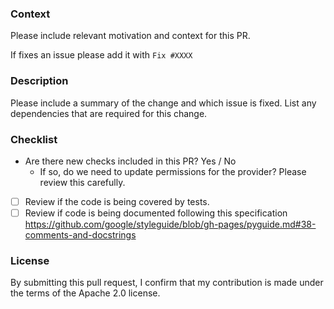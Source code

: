 ### Context

Please include relevant motivation and context for this PR.

If fixes an issue please add it with `Fix #XXXX`

### Description

Please include a summary of the change and which issue is fixed. List any dependencies that are required for this change.

### Checklist

- Are there new checks included in this PR? Yes / No
    - If so, do we need to update permissions for the provider? Please review this carefully.
- [ ] Review if the code is being covered by tests.
- [ ] Review if code is being documented following this specification https://github.com/google/styleguide/blob/gh-pages/pyguide.md#38-comments-and-docstrings

### License

By submitting this pull request, I confirm that my contribution is made under the terms of the Apache 2.0 license.
